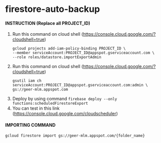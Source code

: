 # firestore-auto-backup

#### INSTRUCTION (Replace all PROJECT_ID)
1. Run this command on cloud shell (https://console.cloud.google.com/?cloudshell=true)
    ```
    gcloud projects add-iam-policy-binding PROJECT_ID \
    --member serviceAccount:PROJECT_ID@appspot.gserviceaccount.com \
    --role roles/datastore.importExportAdmin
    ```
2. Run this command on cloud shell (https://console.cloud.google.com/?cloudshell=true)
    ```
    gsutil iam ch serviceAccount:PROJECT_ID@appspot.gserviceaccount.com:admin \
    gs://geer-mlm.appspot.com
    ```
3. Deploy by using command ```firebase deploy --only functions:scheduledFirestoreExport```
4. You can test in this link (https://console.cloud.google.com/cloudscheduler)

#### IMPORTING COMMAND
```gcloud firestore import gs://geer-mlm.appspot.com/{folder_name}```
